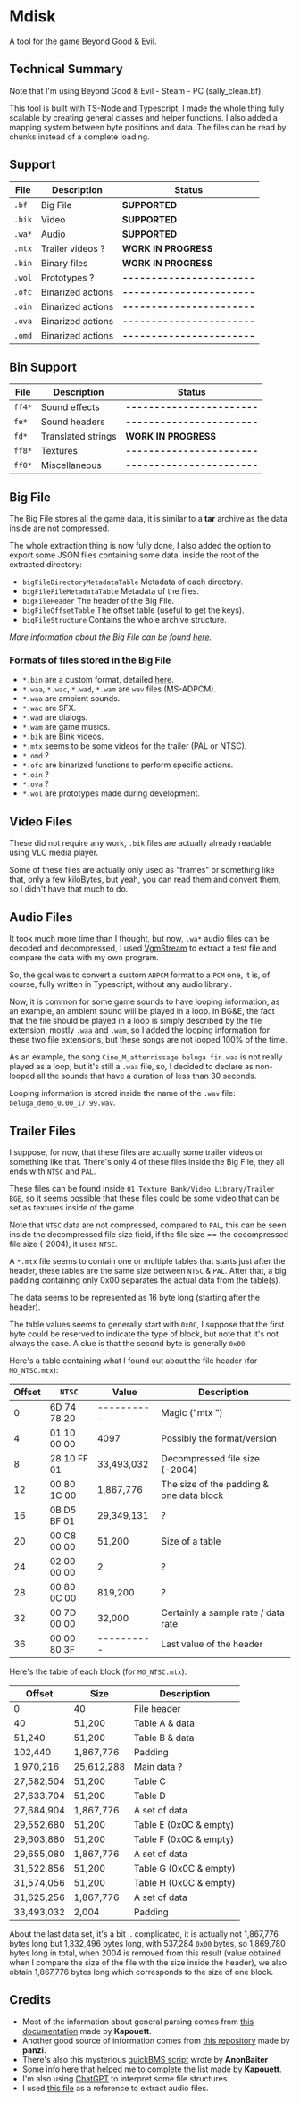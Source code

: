 # Mdisk
A tool for the game Beyond Good & Evil.


Technical Summary
-----------------
Note that I'm using Beyond Good & Evil - Steam - PC (sally_clean.bf).

This tool is built with TS-Node and Typescript, I made the whole thing fully scalable by creating
general classes and helper functions. I also added a mapping system between byte positions
and data. The files can be read by chunks instead of a complete loading.


Support
-------
| File    | Description       | Status                      |
|---------|-------------------|-----------------------------|
| `.bf`   | Big File          | **SUPPORTED**               |
| `.bik`  | Video             | **SUPPORTED**               |
| `.wa*`  | Audio             | **SUPPORTED**               |
| `.mtx`  | Trailer videos ?  | **WORK IN PROGRESS**        |
| `.bin`  | Binary files      | **WORK IN PROGRESS**        |
| `.wol`  | Prototypes ?      | **-----------------------** |
| `.ofc`  | Binarized actions | **-----------------------** |
| `.oin`  | Binarized actions | **-----------------------** |
| `.ova`  | Binarized actions | **-----------------------** |
| `.omd`  | Binarized actions | **-----------------------** |


Bin Support
-----------
| File    | Description        | Status                      |
|---------|--------------------|-----------------------------|
| `ff4*`  | Sound effects      | **-----------------------** |
| `fe*`   | Sound headers      | **-----------------------** |
| `fd*`   | Translated strings | **WORK IN PROGRESS**        |
| `ff8*`  | Textures           | **-----------------------** |
| `ff0*`  | Miscellaneous      | **-----------------------** |


Big File
--------
The Big File stores all the game data, it is similar to a **tar** archive as the data inside are
not compressed.

The whole extraction thing is now fully done, I also added the option to export some JSON
files containing some data, inside the root of the extracted directory:

- `bigFileDirectoryMetadataTable` Metadata of each directory.
- `bigFileFileMetadataTable` Metadata of the files.
- `bigFileHeader` The header of the Big File.
- `bigFileOffsetTable` The offset table (useful to get the keys).
- `bigFileStructure` Contains the whole archive structure.

*More information about the Big File can be found [here](https://gitlab.com/Kapouett/bge-formats-doc/-/blob/master/BigFile.md).*

### Formats of files stored in the Big File

- `*.bin` are a custom format, detailed [here](https://gitlab.com/Kapouett/bge-formats-doc/-/blob/master/Bin.md).
- `*.waa`, `*.wac`, `*.wad`, `*.wam` are `wav` files (MS-ADPCM).
- `*.waa` are ambient sounds.
- `*.wac` are SFX.
- `*.wad` are dialogs.
- `*.wam` are game musics.
- `*.bik` are Bink videos.
- `*.mtx` seems to be some videos for the trailer (PAL or NTSC).
- `*.omd` ?
- `*.ofc` are binarized functions to perform specific actions.
- `*.oin` ?
- `*.ova` ?
- `*.wol` are prototypes made during development.


Video Files
-----------
These did not require any work, `.bik` files are actually already readable using VLC media player.

Some of these files are actually only used as "frames" or something like that, only a few kiloBytes,
but yeah, you can read them and convert them, so I didn't have that much to do.


Audio Files
-----------
It took much more time than I thought, but now, `.wa*` audio files can be decoded and decompressed,
I used [VgmStream](https://github.com/vgmstream/vgmstream) to extract a test file and compare the data with my own program.

So, the goal was to convert a custom `ADPCM` format to a `PCM` one, it is, of course, fully written in Typescript, without any audio library..

Now, it is common for some game sounds to have looping information, as an example, an ambient sound
will be played in a loop. In BG&E, the fact that the file should be played in a loop is simply described
by the file extension, mostly `.waa` and `.wam`, so I added the looping information for these two file extensions,
but these songs are not looped 100% of the time.

As an example, the song `Cine_M_atterrissage beluga fin.waa` is not really played as a loop, but it's still a `.waa` file,
so, I decided to declare as non-looped all the sounds that have a duration of less than 30 seconds.

Looping information is stored inside the name of the `.wav` file: `beluga_demo_0.00_17.99.wav`.


Trailer Files
-------------
I suppose, for now, that these files are actually some trailer videos or something like that.
There's only 4 of these files inside the Big File, they all ends with `NTSC` and `PAL`.

These files can be found inside `01 Texture Bank/Video Library/Trailer BGE`,
so it seems possible that these files could be some video that can be set as textures inside of the game..

Note that `NTSC` data are not compressed, compared to `PAL`, this can be seen inside the
decompressed file size field, if the file size == the decompressed file size (-2004), it uses `NTSC`.

A `*.mtx` file seems to contain one or multiple tables that starts just after the header,
these tables are the same size between `NTSC` & `PAL`.
After that, a big padding containing only 0x00 separates the actual data from the table(s).

The data seems to be represented as 16 byte long (starting after the header).

The table values seems to generally start with `0x0C`, I suppose that the first byte could be reserved
to indicate the type of block, but note that it's not always the case.
A clue is that the second byte is generally `0x00`.

Here's a table containing what I found out about the file header (for `MO_NTSC.mtx`):

| Offset | `NTSC`      | Value      | Description                              |
|--------|-------------|------------|------------------------------------------|
| 0      | 6D 74 78 20 | ---------- | Magic ("mtx ")                           |
| 4      | 01 10 00 00 | 4097       | Possibly the format/version              |
| 8      | 28 10 FF 01 | 33,493,032 | Decompressed file size (-2004)           |
| 12     | 00 80 1C 00 | 1,867,776  | The size of the padding & one data block |
| 16     | 0B D5 BF 01 | 29,349,131 | ?                                        |
| 20     | 00 C8 00 00 | 51,200     | Size of a table                          |
| 24     | 02 00 00 00 | 2          | ?                                        |
| 28     | 00 80 0C 00 | 819,200    | ?                                        |
| 32     | 00 7D 00 00 | 32,000     | Certainly a sample rate / data rate      |
| 36     | 00 00 80 3F | ---------- | Last value of the header                 |

Here's the table of each block (for `MO_NTSC.mtx`):

| Offset     | Size       | Description                              |
|------------|------------|------------------------------------------|
| 0          | 40         | File header                              |
| 40         | 51,200     | Table A & data                           |
| 51,240     | 51,200     | Table B & data                           |
| 102,440    | 1,867,776  | Padding                                  |
| 1,970,216  | 25,612,288 | Main data ?                              |
| 27,582,504 | 51,200     | Table C                                  |
| 27,633,704 | 51,200     | Table D                                  |
| 27,684,904 | 1,867,776  | A set of data                            |
| 29,552,680 | 51,200     | Table E (0x0C & empty)                   |
| 29,603,880 | 51,200     | Table F (0x0C & empty)                   |
| 29,655,080 | 1,867,776  | A set of data                            |
| 31,522,856 | 51,200     | Table G (0x0C & empty)                   |
| 31,574,056 | 51,200     | Table H (0x0C & empty)                   |
| 31,625,256 | 1,867,776  | A set of data                            |
| 33,493,032 | 2,004      | Padding                                  |

About the last data set, it's a bit .. complicated, it is actually not 1,867,776 bytes long
but 1,332,496 bytes long, with 537,284 `0x00` bytes, so 1,869,780 bytes long in total,
when 2004 is removed from this result (value obtained when I compare the size of the file with the size
inside the header), we also obtain 1,867,776 bytes long which corresponds to the size of one block.


Credits
-------
* Most of the information about general parsing comes from [this documentation](https://gitlab.com/Kapouett/bge-formats-doc) made by **Kapouett**.
* Another good source of information comes from [this repository](https://github.com/panzi/bgebf) made by **panzi**.
* There's also this mysterious [quickBMS script](https://zenhax.com/viewtopic.php?t=2478&start=80) wrote by **AnonBaiter**
* Some info [here](https://raymanpc.com/forum/viewtopic.php?t=74804) that helped me to complete the list made by **Kapouett**.
* I'm also using [ChatGPT](https://chat.openai.com/chat) to interpret some file structures.
* I used [this file](https://github.com/vgmstream/vgmstream/blob/master/src/meta/ubi_jade.c) as a reference to extract audio files.